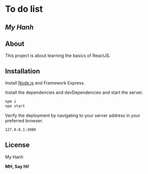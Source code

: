 # To do list
## _My Hanh_

## About
This project is about learning the basics of ReactJS.

## Installation

Install [Node.js](https://nodejs.org/) and Framework Express.

Install the dependencies and devDependencies and start the server.

```sh
npm i
npm start
```

Verify the deployment by navigating to your server address in
your preferred browser.

```sh
127.0.0.1:3000
```

## License

My Hanh

**MH, Say Hi!**
